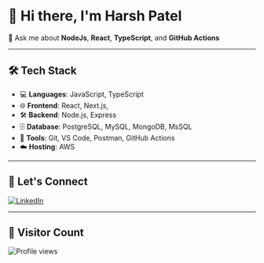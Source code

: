 # 👋 Hi there, I'm Harsh Patel

💬 Ask me about **NodeJs**, **React**, **TypeScript**, and **GitHub Actions**

---

## 🛠 Tech Stack

- 💻 **Languages**: JavaScript, TypeScript  
- 🌐 **Frontend**: React, Next.js, 
- 🛠️ **Backend**: Node.js, Express
- 🗄️ **Database**: PostgreSQL, MySQL, MongoDB, MsSQL 
- 🧰 **Tools**: Git, VS Code, Postman, GitHub Actions  
- ☁️ **Hosting**: AWS  

---

## 🤝 Let's Connect

[![LinkedIn](https://img.shields.io/badge/-LinkedIn-blue?style=flat-square&logo=linkedin)](https://www.linkedin.com/in/harsh-patel-050481241/)  

---

## 👀 Visitor Count

![Profile views](https://komarev.com/ghpvc/?username=harsh4869)
